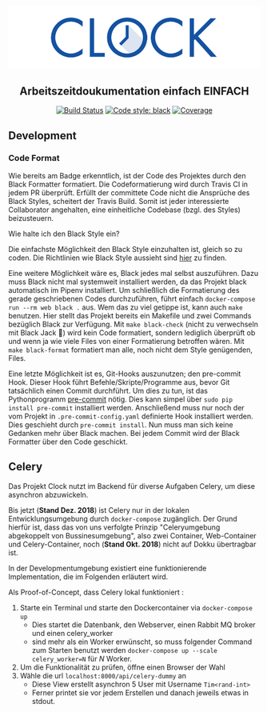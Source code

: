 ![Clock Logo](https://raw.githubusercontent.com/ClockGU/documentation/master/images/clock_current_logo_600x150.png)

<h2 align="center"> Arbeitszeitdoukumentation einfach EINFACH </h2>

<p align="center">
<a href="https://travis-ci.org/ClockGU/clock-backend"><img alt="Build Status" src="https://travis-ci.org/ClockGU/clock-backend.svg?branch=master"></a>
<a href="https://github.com/ambv/black"><img alt="Code style: black" src="https://img.shields.io/badge/code%20style-black-000000.svg"></a>
<a href="https://codecov.io/github/ClockGU/clock-backend?branch=master"><img alt="Coverage" src="https://codecov.io/github/ClockGU/clock-backend/coverage.svg?branch=master"></a>
</p>

## Development

### Code Format

Wie bereits am Badge erkenntlich, ist der Code des Projektes durch den Black Formatter formatiert. Die Codeformatierung
wird durch Travis CI in jedem PR überprüft. Erfüllt der committete Code nicht die Ansprüche des Black Styles, scheitert
der Travis Build. Somit ist jeder interessierte Collaborator angehalten, eine einheitliche Codebase (bzgl. des Styles) 
beizusteuern.

Wie halte ich den Black Style ein?

Die einfachste Möglichkeit den Black Style einzuhalten ist, gleich so zu coden. Die Richtlinien wie Black Style aussieht
sind [hier](https://github.com/ambv/black#the-black-code-style) zu finden.

Eine weitere Möglichkeit wäre es, Black jedes mal selbst auszuführen. Dazu muss Black nicht mal systemweit installiert
werden, da das Projekt black automatisch im Pipenv installiert. Um schließlich die Formatierung des gerade geschriebenen
Codes durchzuführen, führt einfach `docker-compose run --rm web black .` aus. Wem das zu viel getippe ist, kann auch 
`make` benutzen. Hier stellt das Projekt bereits ein Makefile und zwei Commands bezüglich Black zur Verfügung.
Mit `make black-check` (nicht zu verwechseln mit Black Jack :rofl:) wird kein Code formatiert, sondern lediglich
überprüft ob und wenn ja wie viele Files von einer Formatierung betroffen wären. Mit `make black-format` formatiert man
alle, noch nicht dem Style genügenden, Files.

Eine letzte Möglichkeit ist es, Git-Hooks auszunutzen; den pre-commit Hook. Dieser Hook führt Befehle/Skripte/Programme
aus, bevor Git tatsächlich einen Commit durchführt. Um dies zu tun, ist das Pythonprogramm [pre-commit](https://pre-commit.com/)
nötig. Dies kann simpel über `sudo pip install pre-commit` installiert werden. Anschließend muss nur noch der vom Projekt
in `.pre-commit-config.yaml` definierte Hook installiert werden. Dies geschieht durch `pre-commit install`. Nun muss man
sich keine Gedanken mehr über Black machen. Bei jedem Commit wird der Black Formatter über den Code geschickt.


## Celery

Das Projekt Clock nutzt im Backend für diverse Aufgaben Celery, um diese asynchron abzuwickeln.

Bis jetzt (**Stand Dez. 2018**) ist Celery nur in der lokalen Entwicklungsumgebung durch `docker-compose`
zugänglich. Der Grund hierfür ist, dass das von uns verfolgte Prinzip "Celeryumgebung abgekoppelt von Bussinesumgebung",
also zwei Container, Web-Container und Celery-Container, noch (**Stand Okt. 2018**) nicht auf Dokku übertragbar ist.

In der Developmentumgebung existiert eine funktionierende Implementation, die im Folgenden erläutert wird.

Als Proof-of-Concept, dass Celery lokal funktioniert :
1. Starte ein Terminal und starte den Dockercontainer via `docker-compose up`
    - Dies startet die Datenbank, den Webserver, einen Rabbit MQ broker und einen celery_worker
    - sind mehr als ein Worker erwünscht, so muss folgender Command zum Starten benutzt werden `docker-compose up --scale celery_worker=N` für *N* Worker.
2. Um die Funktionalität zu prüfen, öffne einen Browser der Wahl
3. Wähle die url `localhost:8000/api/celery-dummy` an
    - Diese View erstellt asynchron 5 User mit Username `Tim<rand-int>`
    - Ferner printet sie vor jedem Erstellen und danach jeweils etwas in stdout.


      
